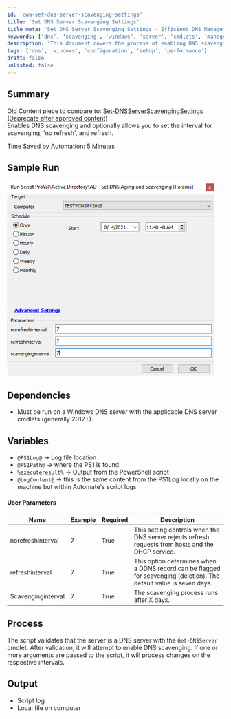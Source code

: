 ```yaml
---
id: 'cwa-set-dns-server-scavenging-settings'
title: 'Set DNS Server Scavenging Settings'
title_meta: 'Set DNS Server Scavenging Settings - Efficient DNS Management'
keywords: ['dns', 'scavenging', 'windows', 'server', 'cmdlets', 'management']
description: 'This document covers the process of enabling DNS scavenging on a Windows DNS server, including setting intervals for scavenging, no refresh, and refresh options. It outlines the necessary dependencies, user parameters, and provides a sample run of the script for better understanding.'
tags: ['dns', 'windows', 'configuration', 'setup', 'performance']
draft: false
unlisted: false
---
```

## Summary

Old Content piece to compare to: [Set-DNSServerScavengingSettings (Deprecate after approved content)](https://proval.itglue.com/DOC-5078775-7516268)  
Enables DNS scavenging and optionally allows you to set the interval for scavenging, 'no refresh', and refresh.

Time Saved by Automation: 5 Minutes

## Sample Run

![Sample Run](../../../static/img/AD---Set-DNS-Aging-and-Scavenging/image_1.png)

## Dependencies

- Must be run on a Windows DNS server with the applicable DNS server cmdlets (generally 2012+).

## Variables

- `@PS1Log@` -> Log file location  
- `@PS1Path@` -> where the PS1 is found.  
- `%executeresult%` -> Output from the PowerShell script  
- `@LogContent@` -> this is the same content from the PS1Log locally on the machine but within Automate's script logs  

#### User Parameters

| Name               | Example | Required | Description                                                                                                           |
|--------------------|---------|----------|-----------------------------------------------------------------------------------------------------------------------|
| norefreshinterval   | 7       | True     | This setting controls when the DNS server rejects refresh requests from hosts and the DHCP service.                 |
| refreshinterval     | 7       | True     | This option determines when a DDNS record can be flagged for scavenging (deletion). The default value is seven days. |
| Scavenginginterval   | 7       | True     | The scavenging process runs after X days.                                                                             |

## Process

The script validates that the server is a DNS server with the `Get-DNSServer` cmdlet. After validation, it will attempt to enable DNS scavenging. If one or more arguments are passed to the script, it will process changes on the respective intervals.

## Output

- Script log
- Local file on computer




